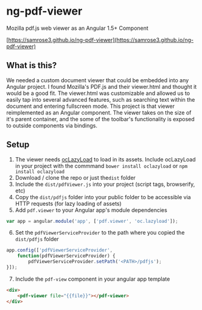# ng-pdf-viewer
Mozilla pdf.js web viewer as an Angular 1.5+ Component

[https://samrose3.github.io/ng-pdf-viewer](https://samrose3.github.io/ng-pdf-viewer)

## What is this?
We needed a custom document viewer that could be embedded into any Angular project. I found Mozilla's PDF.js and their viewer.html and thought it would be a good fit. The viewer.html was customizable and allowed us to easily tap into several advanced features, such as searching text within the document and entering fullscreen mode. This project is that viewer reimplemented as an Angular component. The viewer takes on the size of it's parent container, and the some of the toolbar's functionality is exposed to outside components via bindings.

## Setup

1. The viewer needs [ocLazyLoad](https://github.com/ocombe/ocLazyLoad) to load in its assets. Include ocLazyLoad in your project with the commmand
	`bower install oclazyload` or `npm install oclazyload`
2. Download / clone the repo or just the`dist` folder
3. Include the `dist/pdfViewer.js` into your project (script tags, browserify, etc)
4. Copy the `dist/pdfjs` folder into your public folder to be accessible via HTTP requests (for lazy loading of assets)
5. Add `pdf.viewer` to your Angular app's module dependencies
```javascript
var app = angular.module('app', ['pdf.viewer', 'oc.lazyload']);
```
6. Set the `pdfViewerServiceProvider` to the path where you copied the `dist/pdfjs` folder
```javascript
app.config(['pdfViewerServiceProvider',
    function(pdfViewerServiceProvider) {
    	pdfViewerServiceProvider.setPath('<PATH>/pdfjs');
}]);
```
7. Include the `pdf-view` component in your angular app template
```html
<div>
	<pdf-viewer file="{{file}}"></pdf-viewer>
</div>
```
